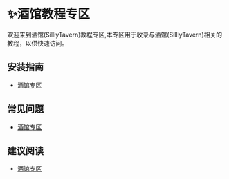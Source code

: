 # ✨酒馆教程专区

欢迎来到酒馆(SilliyTavern)教程专区,本专区用于收录与酒馆(SilliyTavern)相关的教程，以供快速访问。

## 安装指南
- [酒馆专区](/docs/酒馆专区/)

## 常见问题
- [酒馆专区](/docs/酒馆专区/)

## 建议阅读
- [酒馆专区](/docs/酒馆专区/)